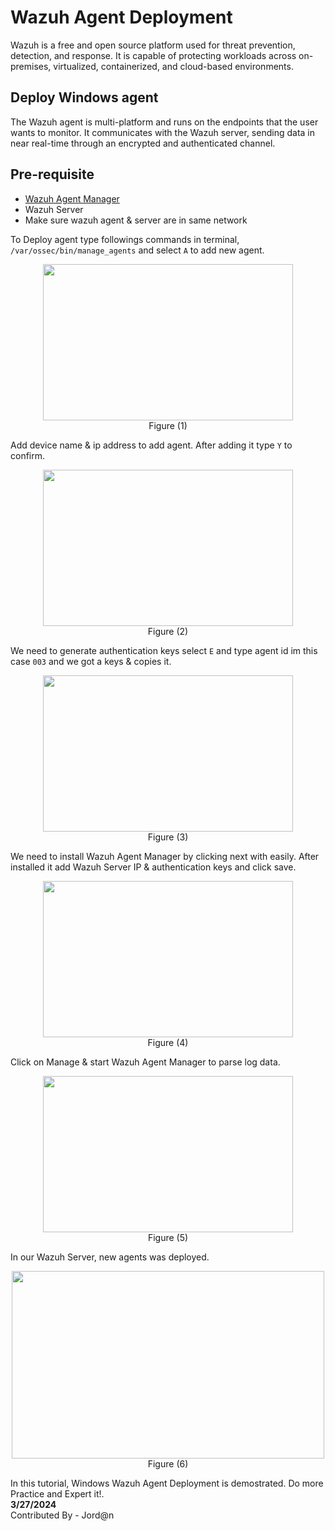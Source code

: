 # Wazuh Agent Deployment
Wazuh is a free and open source platform used for threat prevention, detection, and response. It is capable of protecting workloads across on-premises, virtualized, containerized, and cloud-based environments.

## Deploy Windows agent
The Wazuh agent is multi-platform and runs on the endpoints that the user wants to monitor. It communicates with the Wazuh server, sending data in near real-time through an encrypted and authenticated channel.

## Pre-requisite
-  [Wazuh Agent Manager](https://documentation.wazuh.com/current/installation-guide/wazuh-agent/wazuh-agent-package-windows.html)
-  Wazuh Server
-  Make sure wazuh agent & server are in same network

To Deploy agent type followings commands in terminal, ``` /var/ossec/bin/manage_agents ``` and select ``` A ``` to add new agent.
<p align="center"><img src="https://github.com/AungZayMyo/Wazuh/assets/154745254/9b3c0ca0-a57a-41a5-879a-8aa9058d4c80" width="400px" height="250px"><br>Figure (1) </p>

Add device name & ip address to add agent. After adding it type ``` Y ``` to confirm.
<p align="center"><img src="https://github.com/AungZayMyo/Wazuh/assets/154745254/2bff8296-b2a9-4cbd-b6fc-13906b51db62" width="400px" height="250px"><br>Figure (2) </p>

We need to generate authentication keys select ``` E ``` and type agent id im this case ``` 003 ``` and we got a keys & copies it.
<p align="center"><img src="https://github.com/AungZayMyo/Wazuh/assets/154745254/13bdbdad-29b7-42d5-945b-3dfd62eca408" width="400px" height="250px"><br>Figure (3) </p>

We need to install Wazuh Agent Manager by clicking next with easily. After installed it add Wazuh Server IP & authentication keys and click save.
<p align="center"><img src="https://github.com/AungZayMyo/Wazuh/assets/154745254/681d7f09-831b-4ff0-ad52-d51afb198b77" width="400px" height="250px"><br>Figure (4) </p>

Click on Manage & start Wazuh Agent Manager to parse log data.
<p align="center"><img src="https://github.com/AungZayMyo/Wazuh/assets/154745254/6e9f0795-5296-4f31-b924-6825c38ef8b2" width="400px" height="250px"><br>Figure (5) </p>

In our Wazuh Server, new agents was deployed.
<p align="center"><img src="https://github.com/AungZayMyo/Wazuh/assets/154745254/a24becbe-90d3-4617-8e5f-c1b079ef2ba9" width="500px" height="300px"><br>Figure (6) </p>

In this tutorial, Windows Wazuh Agent Deployment is demostrated. Do more Practice and Expert it!. <br>
**3/27/2024** <br>
Contributed By - Jord@n

